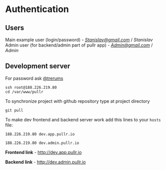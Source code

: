 Authentication 
==============


Users
-----

Main example user (login/password) - *Stanislav@gmail.com* / *Stanislav*  
Admin user (for backend/admin part of pullr app) - *Admin@gmail.com* / *Admin*


Development server
------------------
For password ask [@trerums](http://github.com/trerums)

    ssh root@188.226.219.80
    cd /var/www/pullr

To synchronize project with github repository type at project directory
    
    git pull

To make dev frontend and backend server work add this lines to your `hosts` file:

`188.226.219.80 dev.app.pullr.io`

`188.226.219.80 dev.admin.pullr.io`

**Frontend link** - http://dev.app.pullr.io

**Backend link**  - http://dev.admin.pullr.io
